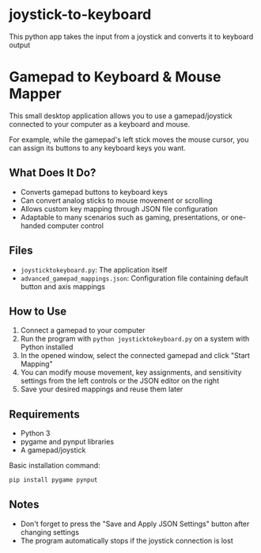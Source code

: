 # joystick-to-keyboard
This python app takes the input from a joystick and converts it to keyboard output

# Gamepad to Keyboard & Mouse Mapper

This small desktop application allows you to use a gamepad/joystick connected to your computer as a keyboard and mouse.

For example, while the gamepad's left stick moves the mouse cursor, you can assign its buttons to any keyboard keys you want.

## What Does It Do?

- Converts gamepad buttons to keyboard keys
- Can convert analog sticks to mouse movement or scrolling
- Allows custom key mapping through JSON file configuration
- Adaptable to many scenarios such as gaming, presentations, or one-handed computer control

## Files

- `joysticktokeyboard.py`: The application itself
- `advanced_gamepad_mappings.json`: Configuration file containing default button and axis mappings

## How to Use

1. Connect a gamepad to your computer
2. Run the program with `python joysticktokeyboard.py` on a system with Python installed
3. In the opened window, select the connected gamepad and click "Start Mapping"
4. You can modify mouse movement, key assignments, and sensitivity settings from the left controls or the JSON editor on the right
5. Save your desired mappings and reuse them later

## Requirements

- Python 3
- pygame and pynput libraries
- A gamepad/joystick

Basic installation command:
```bash
pip install pygame pynput
```

## Notes

- Don't forget to press the "Save and Apply JSON Settings" button after changing settings
- The program automatically stops if the joystick connection is lost

